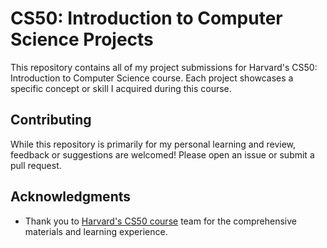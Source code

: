 
# CS50: Introduction to Computer Science Projects

This repository contains all of my project submissions for Harvard's CS50: Introduction to Computer Science course. Each project showcases a specific concept or skill I acquired during this course.

## Contributing

While this repository is primarily for my personal learning and review, feedback or suggestions are welcomed! Please open an issue or submit a pull request.

## Acknowledgments

- Thank you to [Harvard's CS50 course](https://cs50.harvard.edu/x/2023/) team for the comprehensive materials and learning experience.
